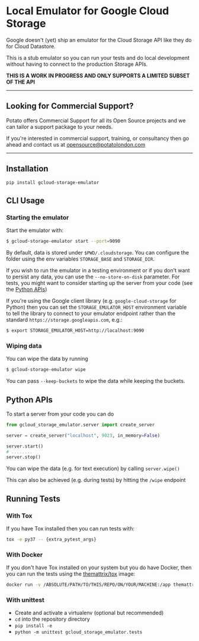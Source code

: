 # Local Emulator for Google Cloud Storage

Google doesn't (yet) ship an emulator for the Cloud Storage API like they do for
Cloud Datastore.

This is a stub emulator so you can run your tests and do local development without
having to connect to the production Storage APIs.

**THIS IS A WORK IN PROGRESS AND ONLY SUPPORTS A LIMITED SUBSET OF THE API**


---

## Looking for Commercial Support?

Potato offers Commercial Support for all its Open Source projects and we can tailor a support package to your needs.

If you're interested in commercial support, training, or consultancy then go ahead and contact us at [opensource@potatolondon.com](mailto:opensource@potatolondon.com)

---

## Installation

`pip install gcloud-storage-emulator`



## CLI Usage


### Starting the emulator
Start the emulator with:

```bash
$ gcloud-storage-emulator start --port=9090
```

By default, data is stored under `$PWD/.cloudstorage`. You can configure the folder using the env variables `STORAGE_BASE` and `STORAGE_DIR`.

If you wish to run the emulator in a testing environment or if you don't want to persist any data, you can use the `--no-store-on-disk` parameter. For tests, you might want to consider starting up the server from your code (see the [Python APIs](#python-apis))

If you're using the Google client library (e.g. `google-cloud-storage` for Python) then you can set the `STORAGE_EMULATOR_HOST` environment variable to tell the library to connect to your emulator endpoint rather than the standard `https://storage.googleapis.com`, e.g.:

```bash
$ export STORAGE_EMULATOR_HOST=http://localhost:9090
```


### Wiping data

You can wipe the data by running

```bash
$ gcloud-storage-emulator wipe
```

You can pass `--keep-buckets` to wipe the data while keeping the buckets.

## Python APIs

To start a server from your code you can do

```python
from gcloud_storage_emulator.server import create_server

server = create_server("localhost", 9023, in_memory=False)

server.start()
# ........
server.stop()
```

You can wipe the data (e.g. for text execution) by calling `server.wipe()`

This can also be achieved (e.g. during tests) by hitting the `/wipe` endpoint


## Running Tests

### With Tox

If you have Tox installed then you can run tests with:

```bash
tox -e py37 -- {extra_pytest_args}
```

### With Docker

If you don't have Tox installed on your system but you do have Docker, then you can run the tests using the [themattrix/tox](https://github.com/themattrix/docker-tox) image:

```bash
docker run -v /ABSOLUTE/PATH/TO/THIS/REPO/ON/YOUR/MACHINE:/app themattrix/tox tox -e py37 [optional additional args for tox...]
```

### With unittest

* Create and activate a virtualenv (optional but recommended)
* `cd` into the repository directory
* `pip install -e`
* `python -m unittest gcloud_storage_emulator.tests`
